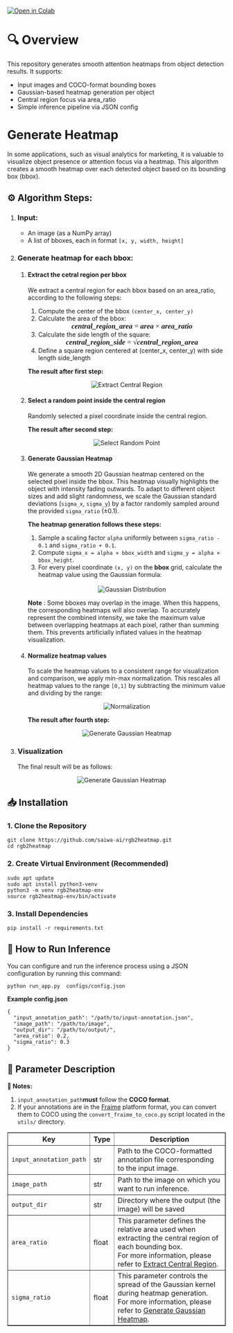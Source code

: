 
[![Open in Colab](https://colab.research.google.com/assets/colab-badge.svg)](https://colab.research.google.com/gist/zrajaei/d746371f9f26ccb1096896061809cc6e/rgb2heatmap_test_colab.ipynb)



<h1>🔍 Overview</h1>
<p>This repository generates smooth attention heatmaps from object detection results.
    It supports:
    <ul>
        <li>Input images and COCO-format bounding boxes</li>
        <li>Gaussian-based heatmap generation per object</li>
        <li>Central region focus via area_ratio</li>
        <li>Simple inference pipeline via JSON config</li>
    </ul>
</p>

<h1>Generate Heatmap</h1>
<p>In some applications, such as visual analytics for marketing, it is valuable to visualize object presence or attention focus via a heatmap. This algorithm creates a smooth heatmap over each detected object based on its bounding box (bbox).</p>

<h2>⚙️ Algorithm Steps:</h2>

<ol>
    <li><h3>Input:</h3></li>
    <ul>
        <li>An image (as a NumPy array)</li>
        <li>A list of bboxes, each in format <code>[x, y, width, height]</code></li>
    </ul>
    <li><h3>Generate heatmap for each bbox:</h3></li>
    <ol>
            <li><h4 id="extract_central_region">Extract the cetral region per bbox</h4>
             <p>We extract a central region for each bbox based on an area_ratio, according to the following steps:</p>
                <ol>
                    <li>Compute the center of the bbox <code>(center_x, center_y)</code></li>
                    <li>Calculate the area of the bbox:</li>
                    <div style="text-align:center; font-family: 'Times New Roman', serif; font-size: 1.2em;">
                    <i><b>central_region_area</b></i> = <i><b>area</b></i> × <i><b>area_ratio</b></i>
                    </div>
                    <li>Calculate the side length of the square:</li>
                    <div style="text-align:center; font-family: 'Times New Roman', serif; font-size: 1.2em;">
                    <i><b>central_region_side</b></i> = &radic;<i><b>central_region_area</b></i>
                    </div>
                    <li>Define a square region centered at (center_x, center_y) with side length side_length</li>
                </ol>
                <p><b>The result after first step:</b></p>
                <div style="text-align: center;">
                <img src="data/extract_central_region.gif" alt="Extract Central Region" style="max-width: 100%; height: auto;">
                </div>
             </li>
             <li><h4>Select a random point inside the central region</h4>
             <p>Randomly selected a pixel coordinate inside the central region.</p>
            <p><b>The result after second step:</b></p>
             <div style="text-align: center;">
             <img src="data/select_random_point.gif" alt="Select Random Point" style="max-width: 100%; height: auto;">
             </div>
             </li>
             <li><h4 id="generate_gaussian_heatmap">Generate Gaussian Heatmap</h4>
             <p>We generate a smooth 2D Gaussian heatmap centered on the selected pixel inside the bbox. This heatmap visually highlights the object with intensity fading outwards. To adapt to different object sizes and add slight randomness, we scale the Gaussian standard deviations (<code>sigma_x</code>, <code>sigma_y</code>) by a factor randomly sampled around the provided <code>sigma_ratio</code> (±0.1).</p>
             <p><b>The heatmap generation follows these steps:</b></p>
             <ol>
                <li>Sample a scaling factor <code>alpha</code> uniformly between <code>sigma_ratio - 0.1</code> and <code>sigma_ratio + 0.1</code>.</li>
                <li>Compute <code>sigma_x = alpha × bbox_width</code> and <code>sigma_y = alpha × bbox_height</code>.</li>
                <li>
                    For every pixel coordinate <code>(x, y)</code> on the <b>bbox</b> grid, calculate the heatmap value using the Gaussian formula:<br><br>
                    <div style="text-align: center;">
                    <img src="data/gaussian_distribution.png" alt="Gaussian Distribution" style="max-width: 100%; height: auto;">
                    </div>
                </li>
            </ol>
            <p><b>Note</b> : Some bboxes may overlap in the image. When this happens, the corresponding heatmaps will also overlap. To accurately represent the combined intensity, we take the maximum value between overlapping heatmaps at each pixel, rather than summing them. This prevents artificially inflated values in the heatmap visualization.</p>
            </li>
            <li><h4>Normalize heatmap values</h4>
            <p>To scale the heatmap values to a consistent range for visualization and comparison, we apply min-max normalization. This rescales all heatmap values to the range <code>[0,1]</code> by subtracting the minimum value and dividing by the range:</p>
            <p align="center">
            <img src="data/normalization.png" alt="Normalization" style="max-width: 100%; height: auto;">
            </p>
            <p><b>The result after fourth step:</b></p>
            <div style="text-align: center;">
            <img src="data/generate_gaussian_heatmap.gif" alt="Generate Gaussian Heatmap" style="max-width: 100%; height: auto;">
            </div>
            </li>
    </ol>
            <li><h3>Visualization</h3><p>The final result will be as follows:<p>
            <div style="text-align: center;">
            <img src="data/final_result.png" alt="Generate Gaussian Heatmap" style="max-width: 100%; height: auto;">
            </div>
            </li>
</ol>

<h2>📥 Installation</h2>

<h3>1. Clone the Repository</h3>
<pre><code>git clone https://github.com/saiwa-ai/rgb2heatmap.git
cd rgb2heatmap</code></pre>

<h3>2. Create Virtual Environment (Recommended)</h3>
<pre><code>sudo apt update
sudo apt install python3-venv
python3 -m venv rgb2heatmap-env
source rgb2heatmap-env/bin/activate</code></pre>

<h3>3. Install Dependencies</h3>
  <pre><code>pip install -r requirements.txt
</code></pre>

<h2>🚀 How to Run Inference</h2>

<p>You can configure and run the inference process using a JSON configuration by running this command:</p>

<pre><code>python run_app.py  configs/config.json</code></pre>

<p><strong>Example config.json</strong></p>
<pre><code>{
  "input_annotation_path": "/path/to/input-annotation.json",
  "image_path": "/path/to/image",
  "output_dir": "/path/to/output/",
  "area_ratio": 0.2,
  "sigma_ratio": 0.3
}</code></pre>


<h2>📄 Parameter Description</h2>

<p><strong>🔔 Notes:</strong></p>
<ol>
  <li><code>input_annotation_path</code><strong>must</strong> follow the <strong>COCO format</strong>.</li>
  <li>If your annotations are in the <a href="https://saiwa.ai/fraime/">Fraime</a> platform format, you can convert them to COCO using the
    <code>convert_fraime_to_coco.py</code> script located in the <code>utils/</code> directory.
  </li>
</ol>


<table border="1" cellpadding="6" cellspacing="0">
  <thead>
    <tr>
      <th>Key</th>
      <th>Type</th>
      <th>Description</th>
    </tr>
  </thead>
  <tbody>
    <tr>
      <td><code>input_annotation_path</code></td>
      <td>str</td>
      <td>Path to the COCO-formatted annotation file corresponding to the input image.</td>
    </tr>
    <tr>
      <td><code>image_path</code></td>
      <td>str</td>
      <td>Path to the image on which you want to run inference.</td>
    </tr>
    <tr>
      <td><code>output_dir</code></td>
      <td>str</td>
      <td>Directory where the output (the image) will be saved</td>
    </tr>
    <tr>
      <td><code>area_ratio</code></td>
      <td>float</td>
      <td>
        This parameter defines the relative area used when extracting the central region of each bounding box.<br/>
        For more information, please refer to <a href="#extract_central_region">Extract Central Region</a>.
      </td>
    </tr>
    <tr>
      <td><code>sigma_ratio</code></td>
      <td>float</td>
      <td>
        This parameter controls the spread of the Gaussian kernel during heatmap generation.<br/>
        For more information, please refer to <a href="#generate_gaussian_heatmap">Generate Gaussian Heatmap</a>.
      </td>
    </tr>
  </tbody>
</table>


